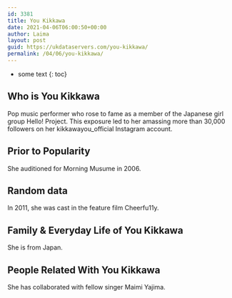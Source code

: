 ```yaml
---
id: 3381
title: You Kikkawa
date: 2021-04-06T06:00:50+00:00
author: Laima
layout: post
guid: https://ukdataservers.com/you-kikkawa/
permalink: /04/06/you-kikkawa/
---
```


* some text
{: toc}


## Who is You Kikkawa
                  
                  
                  
Pop music performer who rose to fame as a member of the Japanese girl group Hello! Project. This exposure led to her amassing more than 30,000 followers on her kikkawayou_official Instagram account.
                  
              
            
              
            
                
                
                
## Prior to Popularity
                  
                  
                  
She auditioned for Morning Musume in 2006.
                  
              
            
              
            
                
                
                
## Random data
                  
                  
                  
In 2011, she was cast in the feature film Cheerfu11y.
                  
              
            
              
            
                
                
                
## Family & Everyday Life of You Kikkawa
                  
                  
                  
She is from Japan.
                  
              
            
              
            
                
                
                
## People Related With You Kikkawa
                  
                  
                  
She has collaborated with fellow singer Maimi Yajima.
                  
              
            
              
            
                
              
            
              
              
            
            
              
            
          
          
          